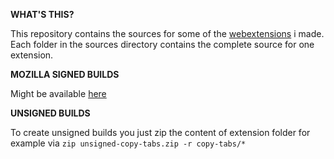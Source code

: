**WHAT'S THIS?**

This repository contains the sources for some of the [webextensions](https://developer.mozilla.org/en-US/docs/Mozilla/Add-ons/WebExtensions) i made. 
Each folder in the sources directory contains the complete source for one extension.

**MOZILLA SIGNED BUILDS**

Might be available [here](https://addons.mozilla.org/firefox/user/13634657/)

**UNSIGNED BUILDS**

To create unsigned builds you just zip the content of extension folder for example via `zip unsigned-copy-tabs.zip -r copy-tabs/*`
